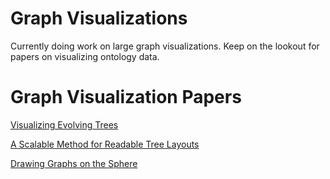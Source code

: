 # Graph Visualizations

Currently doing work on large graph visualizations.  Keep on the lookout for papers on visualizing ontology data.

# Graph Visualization Papers

[Visualizing Evolving Trees](ryngray.github.io/evolving-trees/index.html)

[A Scalable Method for Readable Tree Layouts](https://tiga1231.github.io/zmlt/demo/overview.html)

[Drawing Graphs on the Sphere](ryngray.github.io/Drawing_Graphs_on_the_Sphere__AVI_.pdf)


